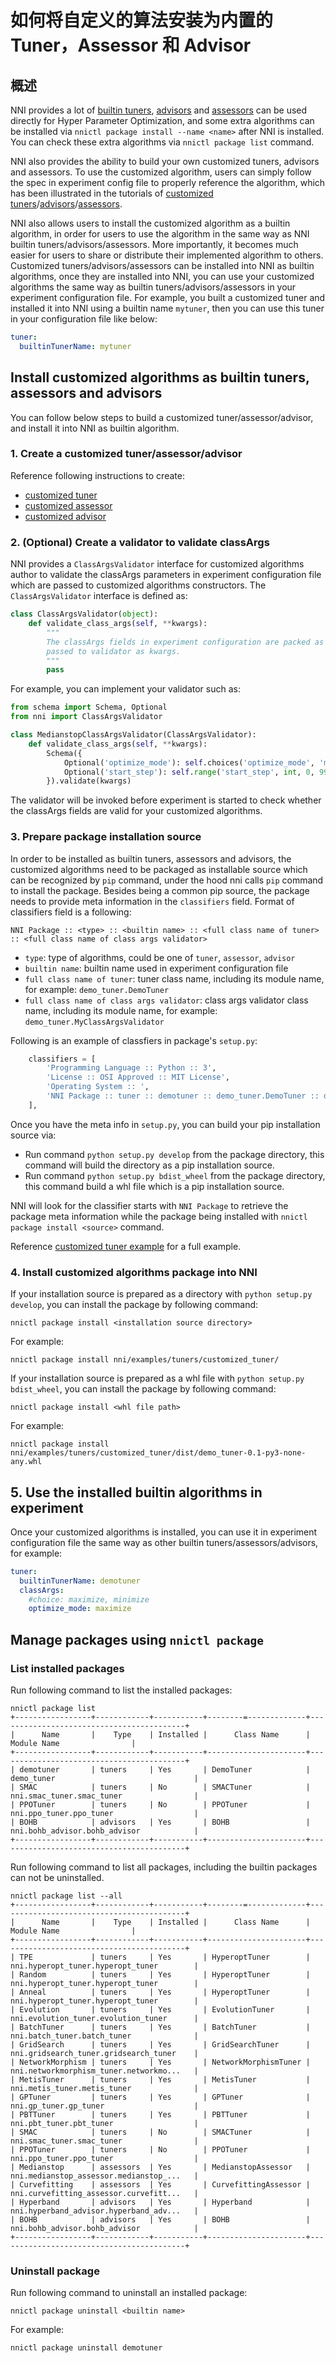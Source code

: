 **如何将自定义的算法安装为内置的 Tuner，Assessor 和 Advisor**
===

## 概述

NNI provides a lot of [builtin tuners](../Tuner/BuiltinTuner.md), [advisors](../Tuner/BuiltinTuner.md#Hyperband) and [assessors](../Assessor/BuiltinAssessor.md) can be used directly for Hyper Parameter Optimization, and some extra algorithms can be installed via `nnictl package install --name <name>` after NNI is installed. You can check these extra algorithms via `nnictl package list` command.

NNI also provides the ability to build your own customized tuners, advisors and assessors. To use the customized algorithm, users can simply follow the spec in experiment config file to properly reference the algorithm, which has been illustrated in the tutorials of [customized tuners](../Tuner/CustomizeTuner.md)/[advisors](../Tuner/CustomizeAdvisor.md)/[assessors](../Assessor/CustomizeAssessor.md).

NNI also allows users to install the customized algorithm as a builtin algorithm, in order for users to use the algorithm in the same way as NNI builtin tuners/advisors/assessors. More importantly, it becomes much easier for users to share or distribute their implemented algorithm to others. Customized tuners/advisors/assessors can be installed into NNI as builtin algorithms, once they are installed into NNI, you can use your customized algorithms the same way as builtin tuners/advisors/assessors in your experiment configuration file. For example, you built a customized tuner and installed it into NNI using a builtin name `mytuner`, then you can use this tuner in your configuration file like below:
```yaml
tuner:
  builtinTunerName: mytuner
```

## Install customized algorithms as builtin tuners, assessors and advisors
You can follow below steps to build a customized tuner/assessor/advisor, and install it into NNI as builtin algorithm.

### 1. Create a customized tuner/assessor/advisor
Reference following instructions to create:
* [customized tuner](../Tuner/CustomizeTuner.md)
* [customized assessor](../Assessor/CustomizeAssessor.md)
* [customized advisor](../Tuner/CustomizeAdvisor.md)

### 2. (Optional) Create a validator to validate classArgs
NNI provides a `ClassArgsValidator` interface for customized algorithms author to validate the classArgs parameters in experiment configuration file which are passed to customized algorithms constructors. The `ClassArgsValidator` interface is defined as:
```python
class ClassArgsValidator(object):
    def validate_class_args(self, **kwargs):
        """
        The classArgs fields in experiment configuration are packed as a dict and
        passed to validator as kwargs.
        """
        pass
```
For example, you can implement your validator such as:
```python
from schema import Schema, Optional
from nni import ClassArgsValidator

class MedianstopClassArgsValidator(ClassArgsValidator):
    def validate_class_args(self, **kwargs):
        Schema({
            Optional('optimize_mode'): self.choices('optimize_mode', 'maximize', 'minimize'),
            Optional('start_step'): self.range('start_step', int, 0, 9999),
        }).validate(kwargs)
```
The validator will be invoked before experiment is started to check whether the classArgs fields are valid for your customized algorithms.

### 3. Prepare package installation source
In order to be installed as builtin tuners, assessors and advisors, the customized algorithms need to be packaged as installable source which can be recognized by `pip` command, under the hood nni calls `pip` command to install the package. Besides being a common pip source, the package needs to provide meta information in the `classifiers` field. Format of classifiers field is a following:
```
NNI Package :: <type> :: <builtin name> :: <full class name of tuner> :: <full class name of class args validator>
```
* `type`: type of algorithms, could be one of `tuner`, `assessor`, `advisor`
* `builtin name`: builtin name used in experiment configuration file
* `full class name of tuner`: tuner class name, including its module name, for example: `demo_tuner.DemoTuner`
* `full class name of class args validator`: class args validator class name, including its module name, for example: `demo_tuner.MyClassArgsValidator`

Following is an example of classfiers in package's `setup.py`:

```python
    classifiers = [
        'Programming Language :: Python :: 3',
        'License :: OSI Approved :: MIT License',
        'Operating System :: ',
        'NNI Package :: tuner :: demotuner :: demo_tuner.DemoTuner :: demo_tuner.MyClassArgsValidator'
    ],
```

Once you have the meta info in `setup.py`, you can build your pip installation source via:
* Run command `python setup.py develop` from the package directory, this command will build the directory as a pip installation source.
* Run command `python setup.py bdist_wheel` from the package directory, this command build a whl file which is a pip installation source.

NNI will look for the classifier starts with `NNI Package` to retrieve the package meta information while the package being installed with `nnictl package install <source>` command.

Reference [customized tuner example](https://github.com/microsoft/nni/blob/master/examples/tuners/customized_tuner/README.md) for a full example.

### 4. Install customized algorithms package into NNI

If your installation source is prepared as a directory with `python setup.py develop`, you can install the package by following command:

`nnictl package install <installation source directory>`

For example:

`nnictl package install nni/examples/tuners/customized_tuner/`

If your installation source is prepared as a whl file with `python setup.py bdist_wheel`, you can install the package by following command:

`nnictl package install <whl file path>`

For example:

`nnictl package install nni/examples/tuners/customized_tuner/dist/demo_tuner-0.1-py3-none-any.whl`

## 5. Use the installed builtin algorithms in experiment
Once your customized algorithms is installed, you can use it in experiment configuration file the same way as other builtin tuners/assessors/advisors, for example:

```yaml
tuner:
  builtinTunerName: demotuner
  classArgs:
    #choice: maximize, minimize
    optimize_mode: maximize
```


## Manage packages using `nnictl package`

### List installed packages

Run following command to list the installed packages:

```
nnictl package list
+-----------------+------------+-----------+--------=-------------+------------------------------------------+
|      Name       |    Type    | Installed |      Class Name      |               Module Name                |
+-----------------+------------+-----------+----------------------+------------------------------------------+
| demotuner       | tuners     | Yes       | DemoTuner            | demo_tuner                               |
| SMAC            | tuners     | No        | SMACTuner            | nni.smac_tuner.smac_tuner                |
| PPOTuner        | tuners     | No        | PPOTuner             | nni.ppo_tuner.ppo_tuner                  |
| BOHB            | advisors   | Yes       | BOHB                 | nni.bohb_advisor.bohb_advisor            |
+-----------------+------------+-----------+----------------------+------------------------------------------+
```

Run following command to list all packages, including the builtin packages can not be uninstalled.

```
nnictl package list --all
+-----------------+------------+-----------+--------=-------------+------------------------------------------+
|      Name       |    Type    | Installed |      Class Name      |               Module Name                |
+-----------------+------------+-----------+----------------------+------------------------------------------+
| TPE             | tuners     | Yes       | HyperoptTuner        | nni.hyperopt_tuner.hyperopt_tuner        |
| Random          | tuners     | Yes       | HyperoptTuner        | nni.hyperopt_tuner.hyperopt_tuner        |
| Anneal          | tuners     | Yes       | HyperoptTuner        | nni.hyperopt_tuner.hyperopt_tuner        |
| Evolution       | tuners     | Yes       | EvolutionTuner       | nni.evolution_tuner.evolution_tuner      |
| BatchTuner      | tuners     | Yes       | BatchTuner           | nni.batch_tuner.batch_tuner              |
| GridSearch      | tuners     | Yes       | GridSearchTuner      | nni.gridsearch_tuner.gridsearch_tuner    |
| NetworkMorphism | tuners     | Yes       | NetworkMorphismTuner | nni.networkmorphism_tuner.networkmo...   |
| MetisTuner      | tuners     | Yes       | MetisTuner           | nni.metis_tuner.metis_tuner              |
| GPTuner         | tuners     | Yes       | GPTuner              | nni.gp_tuner.gp_tuner                    |
| PBTTuner        | tuners     | Yes       | PBTTuner             | nni.pbt_tuner.pbt_tuner                  |
| SMAC            | tuners     | No        | SMACTuner            | nni.smac_tuner.smac_tuner                |
| PPOTuner        | tuners     | No        | PPOTuner             | nni.ppo_tuner.ppo_tuner                  |
| Medianstop      | assessors  | Yes       | MedianstopAssessor   | nni.medianstop_assessor.medianstop_...   |
| Curvefitting    | assessors  | Yes       | CurvefittingAssessor | nni.curvefitting_assessor.curvefitt...   |
| Hyperband       | advisors   | Yes       | Hyperband            | nni.hyperband_advisor.hyperband_adv...   |
| BOHB            | advisors   | Yes       | BOHB                 | nni.bohb_advisor.bohb_advisor            |
+-----------------+------------+-----------+----------------------+------------------------------------------+
```

### Uninstall package

Run following command to uninstall an installed package:

`nnictl package uninstall <builtin name>`

For example:

`nnictl package uninstall demotuner`
